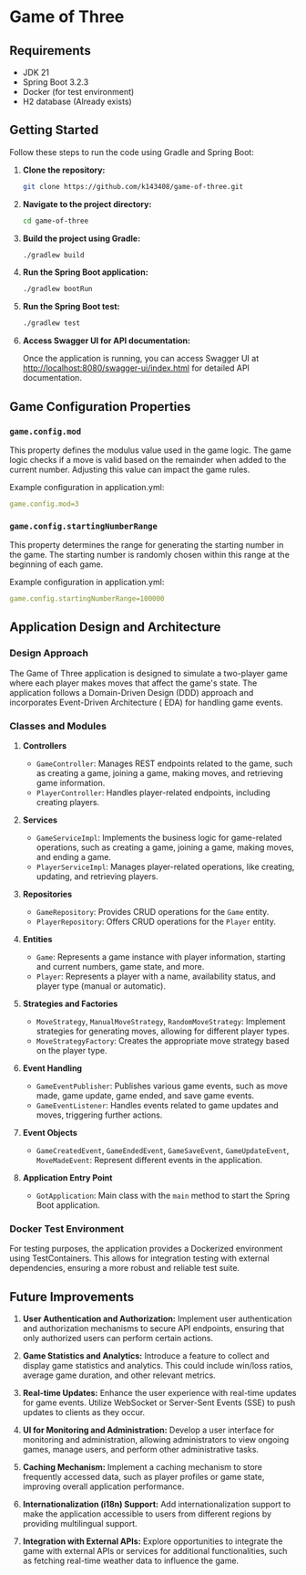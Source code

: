 # Game of Three

## Requirements

- JDK 21
- Spring Boot 3.2.3
- Docker (for test environment)
- H2 database (Already exists)

## Getting Started

Follow these steps to run the code using Gradle and Spring Boot:

1. **Clone the repository:**

    ```bash
    git clone https://github.com/k143408/game-of-three.git
    ```

2. **Navigate to the project directory:**

    ```bash
    cd game-of-three
    ```

3. **Build the project using Gradle:**

    ```bash
    ./gradlew build
    ```

4. **Run the Spring Boot application:**

    ```bash
    ./gradlew bootRun
    ```
5. **Run the Spring Boot test:**

    ```bash
    ./gradlew test 
    ```

6. **Access Swagger UI for API documentation:**

   Once the application is running, you can access Swagger UI
   at [http://localhost:8080/swagger-ui/index.html](http://localhost:8080/swagger-ui/index.html) for detailed API
   documentation.

## Game Configuration Properties

### `game.config.mod`

This property defines the modulus value used in the game logic. The game logic checks if a move is valid based on the
remainder when added to the current number. Adjusting this value can impact the game rules.

Example configuration in application.yml:

```yaml
game.config.mod=3
```

### `game.config.startingNumberRange`

This property determines the range for generating the starting number in the game. The starting number is randomly
chosen within this range at the beginning of each game.

Example configuration in application.yml:

```yaml
game.config.startingNumberRange=100000
```

## Application Design and Architecture

### Design Approach

The Game of Three application is designed to simulate a two-player game where each player makes moves that affect the
game's state. The application follows a Domain-Driven Design (DDD) approach and incorporates Event-Driven Architecture (
EDA) for handling game events.

### Classes and Modules

1. **Controllers**
    - `GameController`: Manages REST endpoints related to the game, such as creating a game, joining a game, making
      moves, and retrieving game information.
    - `PlayerController`: Handles player-related endpoints, including creating players.

2. **Services**
    - `GameServiceImpl`: Implements the business logic for game-related operations, such as creating a game, joining a
      game, making moves, and ending a game.
    - `PlayerServiceImpl`: Manages player-related operations, like creating, updating, and retrieving players.

3. **Repositories**
    - `GameRepository`: Provides CRUD operations for the `Game` entity.
    - `PlayerRepository`: Offers CRUD operations for the `Player` entity.

4. **Entities**
    - `Game`: Represents a game instance with player information, starting and current numbers, game state, and more.
    - `Player`: Represents a player with a name, availability status, and player type (manual or automatic).

5. **Strategies and Factories**
    - `MoveStrategy`, `ManualMoveStrategy`, `RandomMoveStrategy`: Implement strategies for generating moves, allowing
      for different player types.
    - `MoveStrategyFactory`: Creates the appropriate move strategy based on the player type.

6. **Event Handling**
    - `GameEventPublisher`: Publishes various game events, such as move made, game update, game ended, and save game
      events.
    - `GameEventListener`: Handles events related to game updates and moves, triggering further actions.

7. **Event Objects**
    - `GameCreatedEvent`, `GameEndedEvent`, `GameSaveEvent`, `GameUpdateEvent`, `MoveMadeEvent`: Represent different
      events in the application.

8. **Application Entry Point**
    - `GotApplication`: Main class with the `main` method to start the Spring Boot application.

### Docker Test Environment

For testing purposes, the application provides a Dockerized environment using TestContainers. This allows for
integration testing with external dependencies, ensuring a more robust and reliable test suite.

## Future Improvements

1. **User Authentication and Authorization:**
   Implement user authentication and authorization mechanisms to secure API endpoints, ensuring that only authorized
   users can perform certain actions.

2. **Game Statistics and Analytics:**
   Introduce a feature to collect and display game statistics and analytics. This could include win/loss ratios, average
   game duration, and other relevant metrics.

3. **Real-time Updates:**
   Enhance the user experience with real-time updates for game events. Utilize WebSocket or Server-Sent Events (SSE) to
   push updates to clients as they occur.

4. **UI for Monitoring and Administration:**
   Develop a user interface for monitoring and administration, allowing administrators to view ongoing games, manage
   users, and perform other administrative tasks.

5. **Caching Mechanism:**
   Implement a caching mechanism to store frequently accessed data, such as player profiles or game state, improving
   overall application performance.

6. **Internationalization (i18n) Support:**
   Add internationalization support to make the application accessible to users from different regions by providing
   multilingual support.

7. **Integration with External APIs:**
   Explore opportunities to integrate the game with external APIs or services for additional functionalities, such as
   fetching real-time weather data to influence the game.
